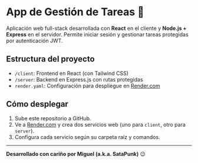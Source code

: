 # App de Gestión de Tareas 📝

Aplicación web full-stack desarrollada con **React** en el cliente y **Node.js + Express** en el servidor. Permite iniciar sesión y gestionar tareas protegidas por autenticación JWT.

## Estructura del proyecto

- `/client`: Frontend en React (con Tailwind CSS)
- `/server`: Backend en Express.js con rutas protegidas
- `render.yaml`: Configuración para despliegue en [Render.com](https://render.com/)

## Cómo desplegar

1. Sube este repositorio a GitHub.
2. Ve a [Render.com](https://dashboard.render.com) y crea dos servicios web (uno para `client`, otro para `server`).
3. Configura cada servicio según su carpeta raíz y comandos.

---

**Desarrollado con cariño por Miguel (a.k.a. SataPunk)** 😉
